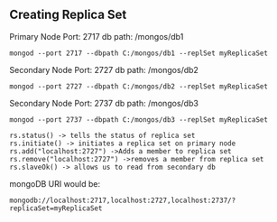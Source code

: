 ## Creating Replica Set

Primary Node
Port: 2717
db path: /mongos/db1

```
mongod --port 2717 --dbpath C:/mongos/db1 --replSet myReplicaSet
```

Secondary Node
Port: 2727
db path: /mongos/db2

```
mongod --port 2727 --dbpath C:/mongos/db2 --replSet myReplicaSet
```

Secondary Node
Port: 2737
db path: /mongos/db3

```
mongod --port 2737 --dbpath C:/mongos/db3 --replSet myReplicaSet
```

```
rs.status() -> tells the status of replica set
rs.initiate() -> initiates a replica set on primary node
rs.add("localhost:2727") ->Adds a member to replica set
rs.remove("localhost:2727") ->removes a member from replica set
rs.slaveOk() -> allows us to read from secondary db
```

mongoDB URI would be:

```
mongodb://localhost:2717,localhost:2727,localhost:2737/?replicaSet=myReplicaSet
```
